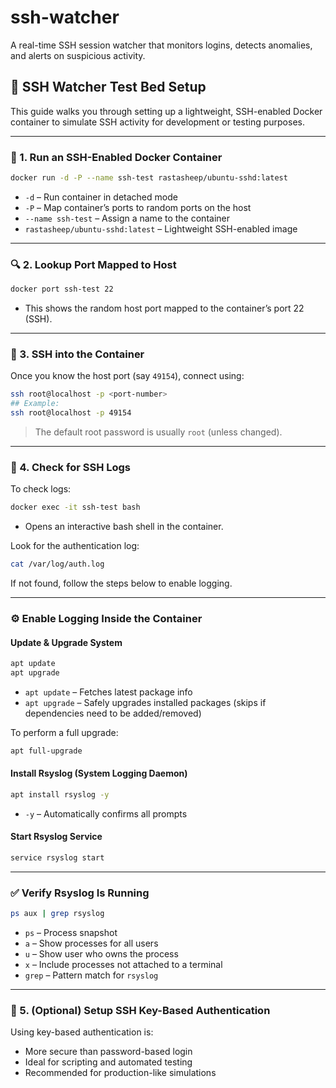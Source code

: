 # ssh-watcher
A real-time SSH session watcher that monitors logins, detects anomalies, and alerts on suspicious activity.


## 🧪 SSH Watcher Test Bed Setup

This guide walks you through setting up a lightweight, SSH-enabled Docker container to simulate SSH activity for development or testing purposes.

---

### 🚀 1. Run an SSH-Enabled Docker Container

```bash
docker run -d -P --name ssh-test rastasheep/ubuntu-sshd:latest
```

- `-d` – Run container in detached mode  
- `-P` – Map container’s ports to random ports on the host  
- `--name ssh-test` – Assign a name to the container  
- `rastasheep/ubuntu-sshd:latest` – Lightweight SSH-enabled image  

---

### 🔍 2. Lookup Port Mapped to Host

```bash
docker port ssh-test 22
```

- This shows the random host port mapped to the container’s port 22 (SSH).

---

### 🔑 3. SSH into the Container

Once you know the host port (say `49154`), connect using:

```bash
ssh root@localhost -p <port-number>
## Example:
ssh root@localhost -p 49154
```

> The default root password is usually `root` (unless changed).  

---

### 📄 4. Check for SSH Logs

To check logs:

```bash
docker exec -it ssh-test bash
```

- Opens an interactive bash shell in the container.

Look for the authentication log:

```bash
cat /var/log/auth.log
```

If not found, follow the steps below to enable logging.

---

### ⚙️ Enable Logging Inside the Container

#### Update & Upgrade System

```bash
apt update
apt upgrade
```

- `apt update` – Fetches latest package info  
- `apt upgrade` – Safely upgrades installed packages (skips if dependencies need to be added/removed)  

To perform a full upgrade:

```bash
apt full-upgrade
```

#### Install Rsyslog (System Logging Daemon)

```bash
apt install rsyslog -y
```

- `-y` – Automatically confirms all prompts

#### Start Rsyslog Service

```bash
service rsyslog start
```

---

### ✅ Verify Rsyslog Is Running

```bash
ps aux | grep rsyslog
```

- `ps` – Process snapshot  
- `a` – Show processes for all users  
- `u` – Show user who owns the process  
- `x` – Include processes not attached to a terminal  
- `grep` – Pattern match for `rsyslog`  

---

### 🔐 5. (Optional) Setup SSH Key-Based Authentication

Using key-based authentication is:

- More secure than password-based login  
- Ideal for scripting and automated testing  
- Recommended for production-like simulations  
